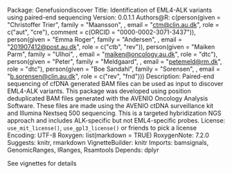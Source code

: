Package: Genefusiondiscover
Title: Identification of EML4-ALK variants using paired-end sequencing
Version: 0.0.1.1
Authors@R: 
    c(person(given = "Christoffer Trier", family = "Maansson", , email = "ctm@clin.au.dk", role = c("aut", "cre"),
           comment = c(ORCID = "0000-0002-3071-3437")),
    person(given = "Emma Roger", family = "Andersen", , email = "201907412@post.au.dk", role = c("ctb", "rev")),
    person(given = "Maiken Parm", family = "Ulhoi", , email = "maiken@oncology.au.dk", role = "dtc"),
    person(given = "Peter", family = "Meldgaard", , email = "petemeld@rm.dk", role = "dtc"),
    person(given = "Boe Sandahl", family = "Sorensen", , email = "b.sorensen@clin.au.dk", role = c("rev", "fnd")))
Description: Paired-end sequencing of cfDNA generated BAM files can be used as input to
  discover EML4-ALK variants. This package was developed using position deduplicated BAM
  files generated with the AVENIO Oncology Analysis Software. These files are made using
  the AVENIO ctDNA surveillance kit and Illumina Nextseq 500 sequencing. This is a targeted 
  hybridization NGS approach and includes ALK-specific but not EML4-specific probes. 
License: `use_mit_license()`, `use_gpl3_license()` or friends to pick a
    license
Encoding: UTF-8
Roxygen: list(markdown = TRUE)
RoxygenNote: 7.2.0
Suggests: 
    knitr,
    rmarkdown
VignetteBuilder: knitr
Imports: 
    bamsignals,
    GenomicRanges,
    IRanges,
    Rsamtools
Depends:
  dplyr
        

See vignettes for details

